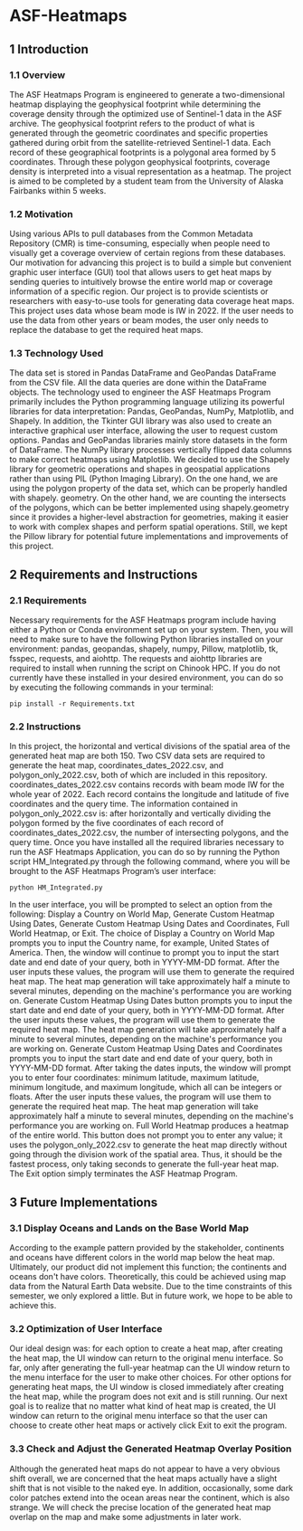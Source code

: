 # ASF-Heatmaps
## 1 Introduction
	
### 1.1 Overview
The ASF Heatmaps Program is engineered to generate a two-dimensional heatmap displaying the geophysical footprint while determining the coverage density through the optimized use of Sentinel-1 data in the ASF archive. The geophysical footprint refers to the product of what is generated through the geometric coordinates and specific properties gathered during orbit from the satellite-retrieved Sentinel-1 data. Each record of these geographical footprints is a polygonal area formed by 5 coordinates. Through these polygon geophysical footprints, coverage density is interpreted into a visual representation as a heatmap. The project is aimed to be completed by a student team from the University of Alaska Fairbanks within 5 weeks.
	
### 1.2 Motivation
Using various APIs to pull databases from the Common Metadata Repository (CMR) is time-consuming, especially when people need to visually get a coverage overview of certain regions from these databases. Our motivation for advancing this project is to build a simple but convenient graphic user interface (GUI) tool that allows users to get heat maps by sending queries to intuitively browse the entire world map or coverage information of a specific region. Our project is to provide scientists or researchers with easy-to-use tools for generating data coverage heat maps. This project uses data whose beam mode is IW in 2022. If the user needs to use the data from other years or beam modes, the user only needs to replace the database to get the required heat maps.

### 1.3 Technology Used
The data set is stored in Pandas DataFrame and GeoPandas DataFrame from the CSV file. All the data queries are done within the DataFrame objects. The technology used to engineer the ASF Heatmaps Program primarily includes the Python programming language utilizing its powerful libraries for data interpretation: Pandas, GeoPandas, NumPy, Matplotlib, and Shapely. In addition, the Tkinter GUI library was also used to create an interactive graphical user interface, allowing the user to request custom options.
Pandas and GeoPandas libraries mainly store datasets in the form of DataFrame. The NumPy library processes vertically flipped data columns to make correct heatmaps using Matplotlib. We decided to use the Shapely library for geometric operations and shapes in geospatial applications rather than using PIL (Python Imaging Library). On the one hand, we are using the polygon property of the data set, which can be properly handled with shapely. geometry. On the other hand, we are counting the intersects of the polygons, which can be better implemented using shapely.geometry since it provides a higher-level abstraction for geometries, making it easier to work with complex shapes and perform spatial operations. Still, we kept the Pillow library for potential future implementations and improvements of this project. 

## 2 Requirements and Instructions

### 2.1 Requirements
Necessary requirements for the ASF Heatmaps program include having either a Python or Conda environment set up on your system. Then, you will need to make sure to have the following Python libraries installed on your environment: pandas, geopandas, shapely, numpy, Pillow, matplotlib, tk, fsspec, requests, and aiohttp. The requests and aiohttp libraries are required to install when running the script on Chinook HPC. If you do not currently have these installed in your desired environment, you can do so by executing the following commands in your terminal:
```
pip install -r Requirements.txt
```
### 2.2 Instructions
In this project, the horizontal and vertical divisions of the spatial area of the generated heat map are both 150. Two CSV data sets are required to generate the heat map, coordinates_dates_2022.csv, and polygon_only_2022.csv, both of which are included in this repository. coordinates_dates_2022.csv contains records with beam mode IW for the whole year of 2022. Each record contains the longitude and latitude of five coordinates and the query time. The information contained in polygon_only_2022.csv is: after horizontally and vertically dividing the polygon formed by the five coordinates of each record of coordinates_dates_2022.csv, the number of intersecting polygons, and the query time.
Once you have installed all the required libraries necessary to run the ASF Heatmaps Application, you can do so by running the Python script HM_Integrated.py through the following command, where you will be brought to the ASF Heatmaps Program’s user interface:
```
python HM_Integrated.py
```
In the user interface, you will be prompted to select an option from the following: Display a Country on World Map, Generate Custom Heatmap Using Dates, Generate Custom Heatmap Using Dates and Coordinates, Full World Heatmap, or Exit. 
The choice of Display a Country on World Map prompts you to input the Country name, for example, United States of America. Then, the window will continue to prompt you to input the start date and end date of your query, both in YYYY-MM-DD format. After the user inputs these values, the program will use them to generate the required heat map. The heat map generation will take approximately half a minute to several minutes, depending on the machine's performance you are working on.
Generate Custom Heatmap Using Dates button prompts you to input the start date and end date of your query, both in YYYY-MM-DD format. After the user inputs these values, the program will use them to generate the required heat map. The heat map generation will take approximately half a minute to several minutes, depending on the machine's performance you are working on.
Generate Custom Heatmap Using Dates and Coordinates prompts you to input the start date and end date of your query, both in YYYY-MM-DD format. After taking the dates inputs, the window will prompt you to enter four coordinates: minimum latitude, maximum latitude, minimum longitude, and maximum longitude, which all can be integers or floats. After the user inputs these values, the program will use them to generate the required heat map. The heat map generation will take approximately half a minute to several minutes, depending on the machine's performance you are working on.
Full World Heatmap produces a heatmap of the entire world. This button does not prompt you to enter any value; it uses the polygon_only_2022.csv to generate the heat map directly without going through the division work of the spatial area. Thus, it should be the fastest process, only taking seconds to generate the full-year heat map. 
The Exit option simply terminates the ASF Heatmap Program.

## 3 Future Implementations
	
### 3.1 Display Oceans and Lands on the Base World Map
According to the example pattern provided by the stakeholder, continents and oceans have different colors in the world map below the heat map. Ultimately, our product did not implement this function; the continents and oceans don't have colors. Theoretically, this could be achieved using map data from the Natural Earth Data website. Due to the time constraints of this semester, we only explored a little. But in future work, we hope to be able to achieve this.

### 3.2 Optimization of User Interface
Our ideal design was: for each option to create a heat map, after creating the heat map, the UI window can return to the original menu interface. So far, only after generating the full-year heatmap can the UI window return to the menu interface for the user to make other choices. For other options for generating heat maps, the UI window is closed immediately after creating the heat map, while the program does not exit and is still running. Our next goal is to realize that no matter what kind of heat map is created, the UI window can return to the original menu interface so that the user can choose to create other heat maps or actively click Exit to exit the program.

### 3.3 Check and Adjust the Generated Heatmap Overlay Position
Although the generated heat maps do not appear to have a very obvious shift overall, we are concerned that the heat maps actually have a slight shift that is not visible to the naked eye. In addition, occasionally, some dark color patches extend into the ocean areas near the continent, which is also strange. We will check the precise location of the generated heat map overlap on the map and make some adjustments in later work.
